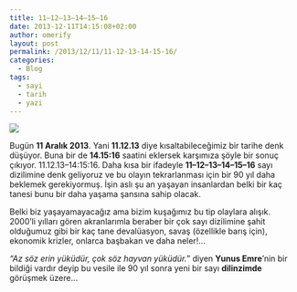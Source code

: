```yaml
---
title: 11–12–13–14–15–16
date: 2013-12-11T14:15:08+02:00
author: omerify
layout: post
permalink: /2013/12/11/11-12-13-14-15-16/
categories:
  - Blog
tags:
  - sayi
  - tarih
  - yazi
---
```

![](https://storage.googleapis.com/omerify/uploads/2021/01/11-12-13-14-15-16.jpg)

Bugün **11 Aralık 2013**. Yani **11.12.13** diye kısaltabileceğimiz bir tarihe denk düşüyor. Buna bir de **14.15:16** saatini eklersek karşımıza şöyle bir sonuç çıkıyor. 11.12.13–14:15:16. Daha kısa bir ifadeyle **11–12–13–14–15–16** sayı dizilimine denk geliyoruz ve bu olayın tekrarlanması için bir 90 yıl daha beklemek gerekiyormuş. İşin aslı şu an yaşayan insanlardan belki bir kaç tanesi bunu bir daha yaşama şansına sahip olacak.

Belki biz yaşayamayacağız ama bizim kuşağımız bu tip olaylara alışık. 2000&#8217;li yılları gören akranlarımla beraber bir çok sayı dizilimine şahit olduğumuz gibi bir kaç tane devalüasyon, savaş (özellikle barış için), ekonomik krizler, onlarca başbakan ve daha neler!…

_“Az söz erin yüküdür, çok söz hayvan yüküdür._” diyen **Yunus Emre**’nin bir bildiği vardır deyip bu vesile ile 90 yıl sonra yeni bir sayı **dilinzimde** görüşmek üzere…